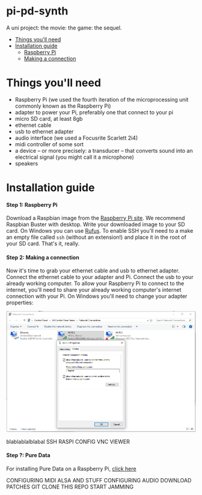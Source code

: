 # pi-pd-synth
A uni project: the movie: the game: the sequel.

- [Things you'll need](#things-youll-need)
- [Installation guide](#installation-guide)
  - [Raspberry Pi](#step-1-raspberry-pi)
  - [Making a connection](#step-2-making-a-connection)
  
# Things you'll need
- Raspberry Pi (we used the fourth iteration of the microprocessing unit commonly known as the Raspberry Pi)
- adapter to power your Pi, preferably one that connect to your pi
- micro SD card, at least 8gb
- ethernet cable
- usb to ethernet adapter
- audio interface (we used a Focusrite Scarlett 2i4)
- midi controller of some sort
- a device – or more precisely: a transducer – that converts sound into an electrical signal (you might call it a microphone)
- speakers

# Installation guide
#### Step 1: Raspberry Pi
Download a Raspbian image from the [Raspberry Pi site](https://www.raspberrypi.org/downloads/raspbian/). We recommend Raspbian Buster with desktop. Write your downloaded image to your SD card. On Windows you can use [Rufus](https://rufus.ie/). To enable SSH you'll need to a make an empty file called `ssh` (without an extension!) and place it in the root of your SD card. That's it, really.

#### Step 2: Making a connection
Now it's time to grab your ethernet cable and usb to ethernet adapter. Connect the ethernet cable to your adapter and Pi. Connect the usb to your already working computer. To allow your Raspberry Pi to connect to the internet, you'll need to share your already working computer's internet connection with your Pi. On Windows you'll need to change your adapter properties:

![haha](https://github.com/nooisy/pi-pd-synth/blob/master/img/share.png)

blablablalblabal SSH
RASPI CONFIG
VNC VIEWER

#### Step ?: Pure Data
For installing Pure Data on a Raspberry Pi, [click here](https://github.com/jonwwilkes/purr-data#build-guide)

CONFIGURING MIDI ALSA AND STUFF 
CONFIGURING AUDIO
DOWNLOAD PATCHES GIT CLONE THIS REPO
START JAMMING
